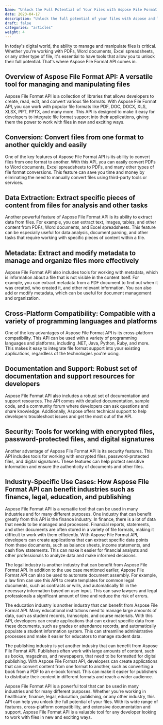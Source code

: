 ```yaml
---
Name: "Unlock the Full Potential of Your Files with Aspose File Format API"
date: 2023-04-17
description: "Unlock the full potential of your files with Aspose and learn how this versatile tool can benefit industries such as finance, legal, education, and publishing."
draft: false
categories: "articles"
weight: 4
---
```


In today's digital world, the ability to manage and manipulate files is critical. Whether you're working with PDFs, Word documents, Excel spreadsheets, or any other type of file, it's essential to have tools that allow you to unlock their full potential. That's where Aspose File Format API comes in.

## Overview of Aspose File Format API: A versatile tool for managing and manipulating files
Aspose File Format API is a collection of libraries that allows developers to create, read, edit, and convert various file formats. With Aspose File Format API, you can work with popular file formats like PDF, DOC, DOCX, XLS, XLSX, PPT, PPTX, and many more. This API is designed to make it easy for developers to integrate file format support into their applications, giving them the power to work with files in new and exciting ways.

## Conversion: Convert files from one format to another quickly and easily
One of the key features of Aspose File Format API is its ability to convert files from one format to another. With this API, you can easily convert PDFs to Word documents, Excel spreadsheets to PDFs, and many other types of file format conversions. This feature can save you time and money by eliminating the need to manually convert files using third-party tools or services.

## Data Extraction: Extract specific pieces of content from files for analysis and other tasks
Another powerful feature of Aspose File Format API is its ability to extract data from files. For example, you can extract text, images, tables, and other content from PDFs, Word documents, and Excel spreadsheets. This feature can be especially useful for data analysis, document parsing, and other tasks that require working with specific pieces of content within a file.

## Metadata: Extract and modify metadata to manage and organize files more effectively
Aspose File Format API also includes tools for working with metadata, which is information about a file that is not visible in the content itself. For example, you can extract metadata from a PDF document to find out when it was created, who created it, and other relevant information. You can also add or modify metadata, which can be useful for document management and organization.

## Cross-Platform Compatibility: Compatible with a variety of programming languages and platforms
One of the key advantages of Aspose File Format API is its cross-platform compatibility. This API can be used with a variety of programming languages and platforms, including .NET, Java, Python, Ruby, and more. This makes it easy to integrate file format support into your existing applications, regardless of the technologies you're using.

## Documentation and Support: Robust set of documentation and support resources for developers
Aspose File Format API also includes a robust set of documentation and support resources. The API comes with detailed documentation, sample code, and a community forum where developers can ask questions and share knowledge. Additionally, Aspose offers technical support to help developers troubleshoot issues and get the most out of the API.

## Security: Tools for working with encrypted files, password-protected files, and digital signatures
Another advantage of Aspose File Format API is its security features. This API includes tools for working with encrypted files, password-protected files, and digital signatures. These features can help protect sensitive information and ensure the authenticity of documents and other files.

## Industry-Specific Use Cases: How Aspose File Format API can benefit industries such as finance, legal, education, and publishing
Aspose File Format API is a versatile tool that can be used in many industries and for many different purposes. One industry that can benefit greatly from this API is the finance industry.
In finance, there is a lot of data that needs to be managed and processed. Financial reports, statements, and other documents are often stored in a variety of file formats, making it difficult to work with them efficiently. With Aspose File Format API, developers can create applications that can extract specific data points from these documents, such as balance sheets, income statements, and cash flow statements. This can make it easier for financial analysts and other professionals to analyze data and make informed decisions.

The legal industry is another industry that can benefit from Aspose File Format API. In addition to the use case mentioned earlier, Aspose File Format API can also be used to automate document assembly. For example, a law firm can use this API to create templates for common legal documents, such as contracts or wills, and automatically fill in the necessary information based on user input. This can save lawyers and legal professionals a significant amount of time and reduce the risk of errors.

The education industry is another industry that can benefit from Aspose File Format API. Many educational institutions need to manage large amounts of data, such as student records, transcripts, and course materials. With this API, developers can create applications that can extract specific data from these documents, such as grades or attendance records, and automatically populate a student information system. This can streamline administrative processes and make it easier for educators to manage student data.

The publishing industry is yet another industry that can benefit from Aspose File Format API. Publishers often work with large amounts of content, such as books, magazines, and newspapers, that need to be formatted for digital publishing. With Aspose File Format API, developers can create applications that can convert content from one format to another, such as converting a book from a PDF to an e-book format. This can make it easier for publishers to distribute their content in different formats and reach a wider audience.

Aspose File Format API is a powerful tool that can be used in many industries and for many different purposes. Whether you're working in healthcare, finance, legal, education, publishing, or any other industry, this API can help you unlock the full potential of your files. With its wide range of features, cross-platform compatibility, and extensive documentation and support, Aspose File Format API is a valuable tool for any developer looking to work with files in new and exciting ways.
